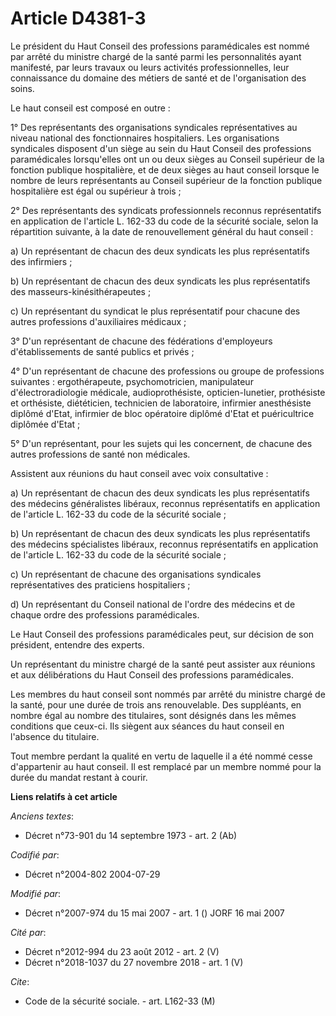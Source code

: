 # Article D4381-3

Le président du Haut Conseil des professions paramédicales est nommé par arrêté du ministre chargé de la santé parmi les
personnalités ayant manifesté, par leurs travaux ou leurs activités professionnelles, leur connaissance du domaine des
métiers de santé et de l'organisation des soins.

Le haut conseil est composé en outre :

1° Des représentants des organisations syndicales représentatives au niveau national des fonctionnaires hospitaliers. Les
organisations syndicales disposent d'un siège au sein du Haut Conseil des professions paramédicales lorsqu'elles ont un ou
deux sièges au Conseil supérieur de la fonction publique hospitalière, et de deux sièges au haut conseil lorsque le nombre de
leurs représentants au Conseil supérieur de la fonction publique hospitalière est égal ou supérieur à trois ;

2° Des représentants des syndicats professionnels reconnus représentatifs en application de l'article L. 162-33 du code de la
sécurité sociale, selon la répartition suivante, à la date de renouvellement général du haut conseil :

a) Un représentant de chacun des deux syndicats les plus représentatifs des infirmiers ;

b) Un représentant de chacun des deux syndicats les plus représentatifs des masseurs-kinésithérapeutes ;

c) Un représentant du syndicat le plus représentatif pour chacune des autres professions d'auxiliaires médicaux ;

3° D'un représentant de chacune des fédérations d'employeurs d'établissements de santé publics et privés ;

4° D'un représentant de chacune des professions ou groupe de professions suivantes : ergothérapeute, psychomotricien,
manipulateur d'électroradiologie médicale, audioprothésiste, opticien-lunetier, prothésiste et orthésiste, diététicien,
technicien de laboratoire, infirmier anesthésiste diplômé d'Etat, infirmier de bloc opératoire diplômé d'Etat et
puéricultrice diplômée d'Etat ;

5° D'un représentant, pour les sujets qui les concernent, de chacune des autres professions de santé non médicales.

Assistent aux réunions du haut conseil avec voix consultative :

a) Un représentant de chacun des deux syndicats les plus représentatifs des médecins généralistes libéraux, reconnus
représentatifs en application de l'article L. 162-33 du code de la sécurité sociale ;

b) Un représentant de chacun des deux syndicats les plus représentatifs des médecins spécialistes libéraux, reconnus
représentatifs en application de l'article L. 162-33 du code de la sécurité sociale ;

c) Un représentant de chacune des organisations syndicales représentatives des praticiens hospitaliers ;

d) Un représentant du Conseil national de l'ordre des médecins et de chaque ordre des professions paramédicales.

Le Haut Conseil des professions paramédicales peut, sur décision de son président, entendre des experts.

Un représentant du ministre chargé de la santé peut assister aux réunions et aux délibérations du Haut Conseil des
professions paramédicales.

Les membres du haut conseil sont nommés par arrêté du ministre chargé de la santé, pour une durée de trois ans renouvelable.
Des suppléants, en nombre égal au nombre des titulaires, sont désignés dans les mêmes conditions que ceux-ci. Ils siègent aux
séances du haut conseil en l'absence du titulaire.

Tout membre perdant la qualité en vertu de laquelle il a été nommé cesse d'appartenir au haut conseil. Il est remplacé par un
membre nommé pour la durée du mandat restant à courir.

**Liens relatifs à cet article**

_Anciens textes_:

  - Décret n°73-901 du 14 septembre 1973 - art. 2 (Ab)

_Codifié par_:

  - Décret n°2004-802 2004-07-29

_Modifié par_:

  - Décret n°2007-974 du 15 mai 2007 - art. 1 () JORF 16 mai 2007

_Cité par_:

  - Décret n°2012-994 du 23 août 2012 - art. 2 (V)
  - Décret n°2018-1037 du 27 novembre 2018 - art. 1 (V)

_Cite_:

  - Code de la sécurité sociale. - art. L162-33 (M)
